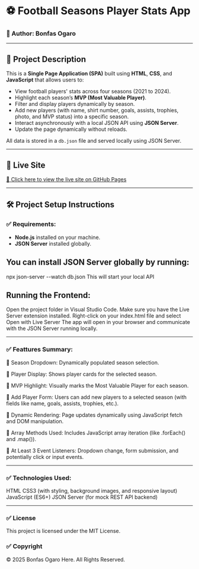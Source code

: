# ⚽ Football Seasons Player Stats App

### 👤 Author: Bonfas Ogaro

---

## 📖 Project Description

This is a **Single Page Application (SPA)** built using **HTML**, **CSS**, and **JavaScript** that allows users to:

- View football players' stats across four seasons (2021 to 2024).
- Highlight each season’s **MVP (Most Valuable Player)**.
- Filter and display players dynamically by season.
- Add new players (with name, shirt number, goals, assists, trophies, photo, and MVP status) into a specific season.
- Interact asynchronously with a local JSON API using **JSON Server**.
- Update the page dynamically without reloads.

All data is stored in a `db.json` file and served locally using JSON Server.

---

## 🚀 Live Site

[🔗 Click here to view the live site on GitHub Pages](https://tronzee-star.github.io/phase-1-project/)

---

## 🛠️ Project Setup Instructions

### ✅ Requirements:

- **Node.js** installed on your machine.
- **JSON Server** installed globally.

## You can install JSON Server globally by running:
npx json-server --watch db.json
This will start your local API 


## Running the Frontend:
Open the project folder in Visual Studio Code.
Make sure you have the Live Server extension installed.
Right-click on your index.html file and select
Open with Live Server
The app will open in your browser and communicate with the JSON Server running locally.

---

### ✅ Feattures Summary:
🎯 Season Dropdown: Dynamically populated season selection.

🎯 Player Display: Shows player cards for the selected season.

🎯 MVP Highlight: Visually marks the Most Valuable Player for each season.

🎯 Add Player Form: Users can add new players to a selected season (with fields like name, goals, assists, trophies, etc.).

🎯 Dynamic Rendering: Page updates dynamically using JavaScript fetch and DOM manipulation.

🎯 Array Methods Used: Includes JavaScript array iteration (like .forEach() and .map()).

🎯 At Least 3 Event Listeners: Dropdown change, form submission, and potentially click or input events.

---

### ✅ Technologies Used:
HTML
CSS3 (with styling, background images, and responsive layout)
JavaScript (ES6+)
JSON Server (for mock REST API backend)

---

### ✅ License
This project is licensed under the MIT License.

### ✅ Copyright
© 2025 Bonfas Ogaro Here. All Rights Reserved.

